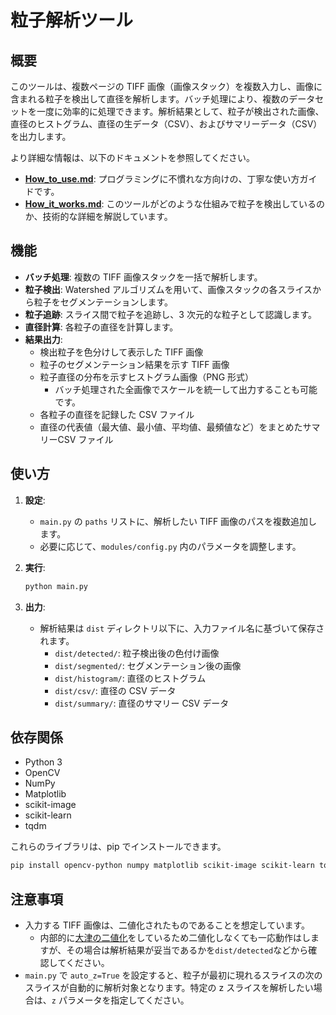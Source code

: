 # 粒子解析ツール

## 概要

このツールは、複数ページの TIFF 画像（画像スタック）を複数入力し、画像に含まれる粒子を検出して直径を解析します。バッチ処理により、複数のデータセットを一度に効率的に処理できます。解析結果として、粒子が検出された画像、直径のヒストグラム、直径の生データ（CSV）、およびサマリーデータ（CSV）を出力します。

より詳細な情報は、以下のドキュメントを参照してください。

- [**How_to_use.md**](./How_to_use.md): プログラミングに不慣れな方向けの、丁寧な使い方ガイドです。
- [**How_it_works.md**](./How_it_works.md): このツールがどのような仕組みで粒子を検出しているのか、技術的な詳細を解説しています。


## 機能

- **バッチ処理**: 複数の TIFF 画像スタックを一括で解析します。
- **粒子検出**: Watershed アルゴリズムを用いて、画像スタックの各スライスから粒子をセグメンテーションします。
- **粒子追跡**: スライス間で粒子を追跡し、3 次元的な粒子として認識します。
- **直径計算**: 各粒子の直径を計算します。
- **結果出力**:
  - 検出粒子を色分けして表示した TIFF 画像
  - 粒子のセグメンテーション結果を示す TIFF 画像
  - 粒子直径の分布を示すヒストグラム画像（PNG 形式）
    - バッチ処理された全画像でスケールを統一して出力することも可能です。
  - 各粒子の直径を記録した CSV ファイル
  - 直径の代表値（最大値、最小値、平均値、最頻値など）をまとめたサマリーCSV ファイル

## 使い方

1. **設定**:

   - `main.py` の `paths` リストに、解析したい TIFF 画像のパスを複数追加します。
   - 必要に応じて、`modules/config.py` 内のパラメータを調整します。

2. **実行**:

   ```bash
   python main.py
   ```

3. **出力**:
   - 解析結果は `dist` ディレクトリ以下に、入力ファイル名に基づいて保存されます。
     - `dist/detected/`: 粒子検出後の色付け画像
     - `dist/segmented/`: セグメンテーション後の画像
     - `dist/histogram/`: 直径のヒストグラム
     - `dist/csv/`: 直径の CSV データ
     - `dist/summary/`: 直径のサマリー CSV データ

## 依存関係

- Python 3
- OpenCV
- NumPy
- Matplotlib
- scikit-image
- scikit-learn
- tqdm

これらのライブラリは、pip でインストールできます。

```bash
pip install opencv-python numpy matplotlib scikit-image scikit-learn tqdm
```

## 注意事項

- 入力する TIFF 画像は、二値化されたものであることを想定しています。
  - 内部的に[大津の二値化](https://ja.wikipedia.org/wiki/%E5%A4%A7%E6%B4%A5%E3%81%AE%E4%BA%8C%E5%80%A4%E5%8C%96%E6%B3%95 "大津の二値化法 - Wikipedia")をしているため二値化しなくても一応動作はしますが、その場合は解析結果が妥当であるかを`dist/detected`などから確認してください。
- `main.py` で `auto_z=True` を設定すると、粒子が最初に現れるスライスの次のスライスが自動的に解析対象となります。特定の z スライスを解析したい場合は、`z` パラメータを指定してください。
